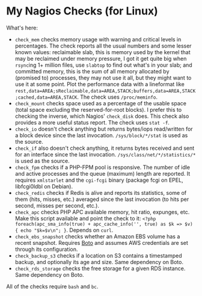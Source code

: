 # My Nagios Checks (for Linux)

What's here:

- `check_mem` checks memory usage with warning and critical levels in percentages. The check reports all the usual numbers and some lesser known values: reclaimable slab, this is memory used by the kernel that may be reclaimed under memory pressure, I got it get quite big when `rsync`ing 1+ million files, use `slabtop` to find out what's in your slab; and committed memory, this is the sum of all memory allocated by (promised to) processes, they may not use it all, but they might want to use it at some point. Plot the performance data with a lineformat like `rest,data=AREA;sReclaimable,data=AREA,STACK;buffers,data=AREA,STACK;cached,data=AREA,STACK`. The check uses `/proc/meminfo`.
- `check_mount` checks space used as a percentage of the usable space (total space excluding the reserved-for-root blocks). I prefer this to checking the inverse, which Nagios' `check_disk` does. This check also provides a more useful status report. The check uses `stat -f`.
- `check_io` doesn't check anything but returns bytes/iops read/written for a block device since the last invocation. `/sys/block/*/stat` is used as the source.
- `check_if` also doesn't check anything, it returns bytes received and sent for an interface since the last invocation. `/sys/class/net/*/statistics/*` is used as the source.
- `check_fpm` checks if a PHP-FPM pool is responsive. The number of idle and active processes and the queue (maximum) length are reported. It requires `xmlstarlet` and the `cgi-fcgi` binary (package fcgi on EPEL, libfcgi0ldbl on Debian).
- `check_redis` checks if Redis is alive and reports its statistics, some of them (hits, misses, etc.) averaged since the last invocation (to hits per second, misses per second, etc.).
- `check_apc` checks PHP APC available memory, hit ratio, expunges, etc. Make this script available and point the check to it: `<?php foreach(apc_sma_info(true) + apc_cache_info('', true) as $k => $v) { echo "$k=$v\n"; }`. Depends on `curl`.
- `check_ebs_snapshot` checks whether an Amazon EBS volume has a recent snapshot. Requires [Boto](http://docs.pythonboto.org/) and assumes AWS credentials are set through its configuration.
- `check_backup_s3` checks if a location on S3 contains a timestamped backup, and optionally its age and size. Same dependency on Boto.
- `check_rds_storage` checks the free storage for a given RDS instance. Same dependency on Boto.

All of the checks require `bash` and `bc`.
